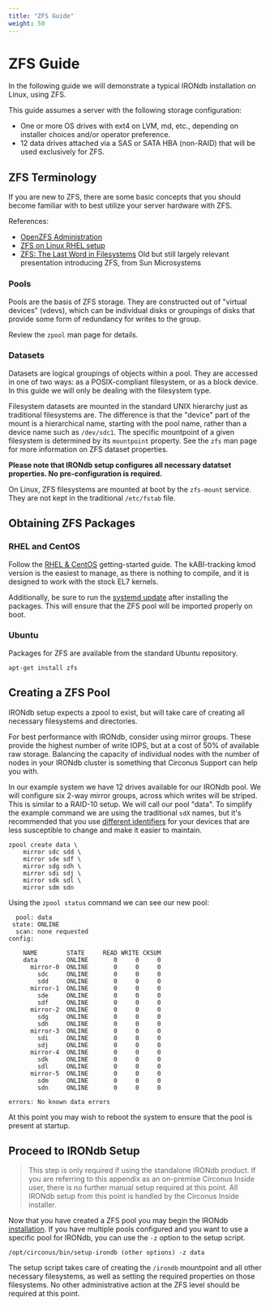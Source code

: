 ```yaml
---
title: "ZFS Guide"
weight: 50
---
```


# ZFS Guide

In the following guide we will demonstrate a typical IRONdb installation on
Linux, using ZFS.

This guide assumes a server with the following storage configuration:
* One or more OS drives with ext4 on LVM, md, etc., depending on installer
  choices and/or operator preference.
* 12 data drives attached via a SAS or SATA HBA (non-RAID) that will be used
  exclusively for ZFS.

## ZFS Terminology
If you are new to ZFS, there are some basic concepts that you should become
familiar with to best utilize your server hardware with ZFS.

References:
* [OpenZFS Administration](http://open-zfs.org/wiki/System_Administration)
* [ZFS on Linux RHEL setup](https://github.com/zfsonlinux/zfs/wiki/RHEL-and-CentOS)
* [ZFS: The Last Word in Filesystems](https://wiki.illumos.org/download/attachments/1146951/zfs_last.pdf)
  Old but still largely relevant presentation introducing ZFS, from Sun Microsystems

### Pools
Pools are the basis of ZFS storage. They are constructed out of "virtual
devices" (vdevs), which can be individual disks or groupings of disks that
provide some form of redundancy for writes to the group.

Review the `zpool` man page for details.

### Datasets
Datasets are logical groupings of objects within a pool. They are accessed in
one of two ways: as a POSIX-compliant filesystem, or as a block device. In this
guide we will only be dealing with the filesystem type.

Filesystem datasets are mounted in the standard UNIX hierarchy just as
traditional filesystems are. The difference is that the "device" part of the
mount is a hierarchical name, starting with the pool name, rather than a device
name such as `/dev/sdc1`. The specific mountpoint of a given filesystem is
determined by its `mountpoint` property. See the `zfs` man page for more
information on ZFS dataset properties.

**Please note that IRONdb setup configures all necessary datatset properties.
No pre-configuration is required.**

On Linux, ZFS filesystems are mounted at boot by the `zfs-mount` service.
They are not kept in the traditional `/etc/fstab` file.

## Obtaining ZFS Packages

### RHEL and CentOS
Follow the [RHEL & CentOS](https://github.com/zfsonlinux/zfs/wiki/RHEL-and-CentOS)
getting-started guide. The kABI-tracking kmod version is the easiest to manage,
as there is nothing to compile, and it is designed to work with the stock EL7
kernels.

Additionally, be sure to run the [systemd
update](https://github.com/zfsonlinux/zfs/wiki/RHEL-and-CentOS#systemd-update)
after installing the packages. This will ensure that the ZFS pool will be
imported properly on boot.

### Ubuntu
Packages for ZFS are available from the standard Ubuntu repository.
```
apt-get install zfs
```

## Creating a ZFS Pool
IRONdb setup expects a zpool to exist, but will take care of creating all
necessary filesystems and directories.

For best performance with IRONdb, consider using mirror groups. These provide
the highest number of write IOPS, but at a cost of 50% of available raw
storage. Balancing the capacity of individual nodes with the number of nodes in
your IRONdb cluster is something that Circonus Support can help you with.

In our example system we have 12 drives available for our IRONdb pool. We will
configure six 2-way mirror groups, across which writes will be striped. This is
similar to a RAID-10 setup. We will call our pool "data". To simplify the
example command we are using the traditional `sdX` names, but it's recommended
that you use [different identifiers](https://github.com/zfsonlinux/zfs/wiki/FAQ#selecting-dev-names-when-creating-a-pool)
for your devices that are less susceptible to change and make it easier to
maintain.
```
zpool create data \
    mirror sdc sdd \
    mirror sde sdf \
    mirror sdg sdh \
    mirror sdi sdj \
    mirror sdk sdl \
    mirror sdm sdn
```

Using the `zpool status` command we can see our new pool:
```
  pool: data
 state: ONLINE
  scan: none requested
config:

    NAME        STATE     READ WRITE CKSUM
    data        ONLINE       0     0     0
      mirror-0  ONLINE       0     0     0
        sdc     ONLINE       0     0     0
        sdd     ONLINE       0     0     0
      mirror-1  ONLINE       0     0     0
        sde     ONLINE       0     0     0
        sdf     ONLINE       0     0     0
      mirror-2  ONLINE       0     0     0
        sdg     ONLINE       0     0     0
        sdh     ONLINE       0     0     0
      mirror-3  ONLINE       0     0     0
        sdi     ONLINE       0     0     0
        sdj     ONLINE       0     0     0
      mirror-4  ONLINE       0     0     0
        sdk     ONLINE       0     0     0
        sdl     ONLINE       0     0     0
      mirror-5  ONLINE       0     0     0
        sdm     ONLINE       0     0     0
        sdn     ONLINE       0     0     0

errors: No known data errors
```

At this point you may wish to reboot the system to ensure that the pool is
present at startup.

## Proceed to IRONdb Setup

> This step is only required if using the standalone IRONdb product. If you are
> referring to this appendix as an on-premise Circonus Inside user, there is no
> further manual setup required at this point. All IRONdb setup from this point
> is handled by the Circonus Inside installer.

Now that you have created a ZFS pool you may begin the IRONdb
[installation](/installation.md). If you have multiple pools configured and you
want to use a specific pool for IRONdb, you can use the `-z` option to the
setup script.
```
/opt/circonus/bin/setup-irondb (other options) -z data
```

The setup script takes care of creating the `/irondb` mountpoint and all other
necessary filesystems, as well as setting the required properties on those
filesystems. No other administrative action at the ZFS level should be required
at this point.
